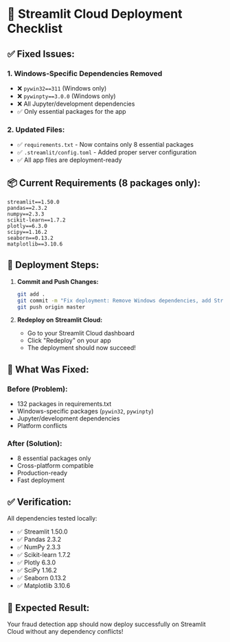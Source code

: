 # 🚀 Streamlit Cloud Deployment Checklist

## ✅ **Fixed Issues:**

### 1. **Windows-Specific Dependencies Removed**
- ❌ `pywin32==311` (Windows only)
- ❌ `pywinpty==3.0.0` (Windows only)
- ❌ All Jupyter/development dependencies
- ✅ Only essential packages for the app

### 2. **Updated Files:**
- ✅ `requirements.txt` - Now contains only 8 essential packages
- ✅ `.streamlit/config.toml` - Added proper server configuration
- ✅ All app files are deployment-ready

## 📦 **Current Requirements (8 packages only):**
```
streamlit==1.50.0
pandas==2.3.2
numpy==2.3.3
scikit-learn==1.7.2
plotly==6.3.0
scipy==1.16.2
seaborn==0.13.2
matplotlib==3.10.6
```

## 🎯 **Deployment Steps:**

1. **Commit and Push Changes:**
   ```bash
   git add .
   git commit -m "Fix deployment: Remove Windows dependencies, add Streamlit config"
   git push origin master
   ```

2. **Redeploy on Streamlit Cloud:**
   - Go to your Streamlit Cloud dashboard
   - Click "Redeploy" on your app
   - The deployment should now succeed!

## 🔧 **What Was Fixed:**

### **Before (Problem):**
- 132 packages in requirements.txt
- Windows-specific packages (`pywin32`, `pywinpty`)
- Jupyter/development dependencies
- Platform conflicts

### **After (Solution):**
- 8 essential packages only
- Cross-platform compatible
- Production-ready
- Fast deployment

## ✅ **Verification:**

All dependencies tested locally:
- ✅ Streamlit 1.50.0
- ✅ Pandas 2.3.2  
- ✅ NumPy 2.3.3
- ✅ Scikit-learn 1.7.2
- ✅ Plotly 6.3.0
- ✅ SciPy 1.16.2
- ✅ Seaborn 0.13.2
- ✅ Matplotlib 3.10.6

## 🚀 **Expected Result:**
Your fraud detection app should now deploy successfully on Streamlit Cloud without any dependency conflicts!
